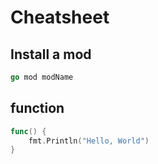 # Cheatsheet

## Install a mod

```go
go mod modName
```

## function

```go
func() {
    fmt.Println("Hello, World")
}
```

